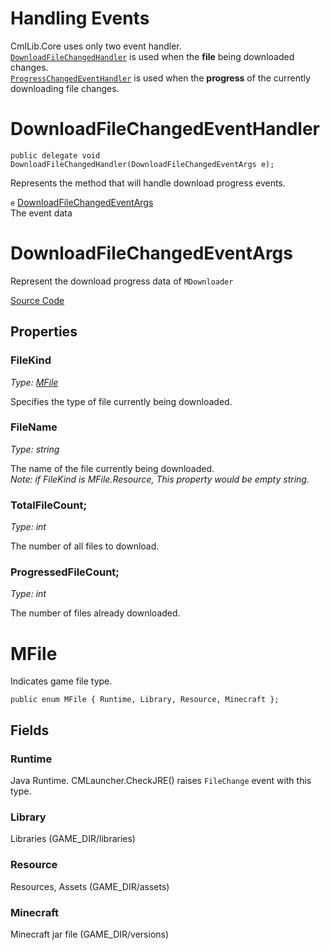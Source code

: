 # Handling Events

CmlLib.Core uses only two event handler.  
[`DownloadFileChangedHandler`](#DownloadFileChangedEventHandler) is used when the **file** being downloaded changes.  
[`ProgressChangedEventHandler`](https://docs.microsoft.com/en-us/dotnet/api/system.componentmodel.progresschangedeventhandler?view=netcore-3.1) is used when the **progress** of the currently downloading file changes.  

# DownloadFileChangedEventHandler

`public delegate void DownloadFileChangedHandler(DownloadFileChangedEventArgs e);`

Represents the method that will handle download progress events.  

`e` [DownloadFileChangedEventArgs](#DownloadFileChangedEventArgs)  
The event data

# DownloadFileChangedEventArgs

Represent the download progress data of `MDownloader`

[Source Code](https://github.com/AlphaBs/CmlLib.Core/blob/master/CmlLib/Core/DownloadFileChangedEventArgs.cs)

## Properties

### FileKind
*Type: [MFile](#MFile)*

Specifies the type of file currently being downloaded.

### FileName
*Type: string*

The name of the file currently being downloaded.  
*Note: if FileKind is MFile.Resource, This property would be empty string.*

### TotalFileCount;
*Type: int*

The number of all files to download.

### ProgressedFileCount;
*Type: int*

The number of files already downloaded.

# MFile

Indicates game file type.

`public enum MFile { Runtime, Library, Resource, Minecraft };`

## Fields

### Runtime
Java Runtime. CMLauncher.CheckJRE() raises `FileChange` event with this type.

### Library
Libraries (GAME_DIR/libraries)

### Resource
Resources, Assets (GAME_DIR/assets)

### Minecraft
Minecraft jar file (GAME_DIR/versions)

